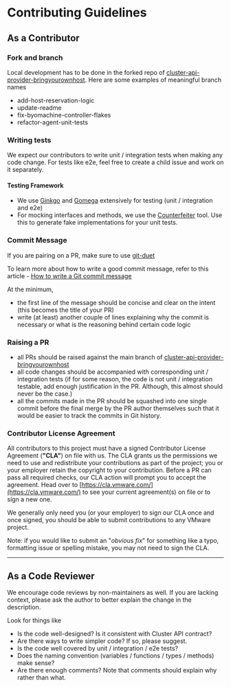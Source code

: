 # Contributing Guidelines

## As a Contributor
### Fork and branch
Local development has to be done in the forked repo of [cluster-api-provider-bringyourownhost](https://github.com/vmware-tanzu/cluster-api-provider-bringyourownhost). Here are some examples of meaningful branch names
* add-host-reservation-logic
* update-readme
* fix-byomachine-controller-flakes
* refactor-agent-unit-tests

### Writing tests
We expect our contributors to write unit / integration tests when making any code change. For tests like e2e, feel free to create a child issue and work on it separately.

#### Testing Framework
- We use [Ginkgo](https://onsi.github.io/ginkgo/) and [Gomega](https://onsi.github.io/gomega/) extensively for testing (unit / integration and e2e)
- For mocking interfaces and methods, we use the [Counterfeiter](https://github.com/maxbrunsfeld/counterfeiter) tool. Use this to generate fake implementations for your unit tests.

### Commit Message
If you are pairing on a PR, make sure to use [git-duet](https://github.com/git-duet/git-duet)

To learn more about how to write a good commit message, refer to this article - [How to write a Git commit message](https://chris.beams.io/posts/git-commit/)

At the minimum,
* the first line of the message should be concise and clear on the intent (this becomes the title of your PR)
* write (at least) another couple of lines explaining why the commit is necessary or what is the reasoning behind certain code logic

### Raising a PR
* all PRs should be raised against the main branch of [cluster-api-provider-bringyourownhost](https://github.com/vmware-tanzu/cluster-api-provider-bringyourownhost)
* all code changes should be accompanied with corresponding unit / integration tests (if for some reason, the code is not unit / integration testable, add enough justification in the PR. Although, this almost should never be the case.)
* all the commits made in the PR should be squashed into one single commit before the final merge by the PR author themselves such that it would be easier to track the commits in Git history.

### Contributor License Agreement
All contributors to this project must have a signed Contributor License
Agreement (**"CLA"**) on file with us. The CLA grants us the permissions we
need to use and redistribute your contributions as part of the project; you or
your employer retain the copyright to your contribution. Before a PR can pass
all required checks, our CLA action will prompt you to accept the agreement.
Head over to [https://cla.vmware.com/](https://cla.vmware.com/) to see your
current agreement(s) on file or to sign a new one.

We generally only need you (or your employer) to sign our CLA once and once
signed, you should be able to submit contributions to any VMware project.

Note: if you would like to submit an "_obvious fix_" for something like a typo,
formatting issue or spelling mistake, you may not need to sign the CLA.

---

## As a Code Reviewer
We encourage code reviews by non-maintainers as well. If you are lacking context, please ask the author to better explain the change in the description.

Look for things like
* Is the code well-designed? Is it consistent with Cluster API contract?
* Are there ways to write simpler code? If so, please suggest.
* Is the code well covered by unit / integration / e2e tests?
* Does the naming convention (variables / functions / types / methods) make sense?
* Are there enough comments? Note that comments should explain why rather than what.
